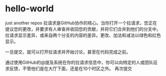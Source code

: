# hello-world
just another repos
拉请求是GitHub协作的核心。当你打开一个拉请求，您正在提议您的更改，并要求有人审查并收回您的贡献，并将它们合并到他们的分支中。拉请求显示差异，或来自两个分支的内容的差异。更改、加法和减法以绿色和红色显示。

一旦提交，就可以打开拉请求并开始讨论，甚至在代码完成之前。

通过使用GitHub的@提及系统在你的拉请求信息中，你可以向特定的人或团队征求反馈，不管他们是在大厅下面，还是在10个时区之外。
再次提交
